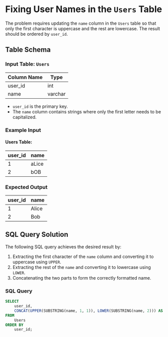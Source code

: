# Fixing User Names in the `Users` Table

The problem requires updating the `name` column in the `Users` table so that only the first character is uppercase and the rest are lowercase. The result should be ordered by `user_id`.

## Table Schema
### Input Table: `Users`
| Column Name | Type    |
|-------------|---------|
| user_id     | int     |
| name        | varchar |

- `user_id` is the primary key.
- The `name` column contains strings where only the first letter needs to be capitalized.

### Example Input
#### Users Table:
| user_id | name  |
|---------|-------|
| 1       | aLice |
| 2       | bOB   |

### Expected Output
| user_id | name  |
|---------|-------|
| 1       | Alice |
| 2       | Bob   |

## SQL Query Solution
The following SQL query achieves the desired result by:
1. Extracting the first character of the `name` column and converting it to uppercase using `UPPER`.
2. Extracting the rest of the `name` and converting it to lowercase using `LOWER`.
3. Concatenating the two parts to form the correctly formatted name.

### SQL Query
```sql
SELECT 
    user_id, 
    CONCAT(UPPER(SUBSTRING(name, 1, 1)), LOWER(SUBSTRING(name, 2))) AS name
FROM 
    Users
ORDER BY 
    user_id;
